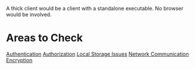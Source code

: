 <!-- TITLE: Thick Clients -->
<!-- SUBTITLE: A quick summary of Thick Clients -->

A thick client would be a client with a standalone executable.  No browser would be involved.

# Areas to Check
[Authentication](/thick-client-authentication)
[Authorization](/thick-client-authorization)
[Local Storage Issues](thick-client-local-issues)
[Network Communication](thick-client-network-communication)
[Encryption](encryption)

